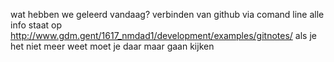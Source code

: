 wat hebben we geleerd vandaag?
verbinden van github via comand line
alle info staat op http://www.gdm.gent/1617_nmdad1/development/examples/gitnotes/
als je het niet meer weet moet je daar maar gaan kijken
